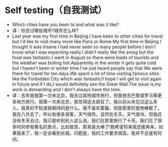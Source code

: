 # Self testing（自我测试）

- Which cities have you been to and what was it like?
- 译：你去过哪些城市?城市怎么样?
- Last year was my first time in Beijing.I have been to other cities for travel but I'd like to visit many more like Paris or Rome.My first time in Beijing I thought it was insane.I had never seen so many people before.I don't know what I was expecting really.I didn't really like the smog but the food was fantastic.I went in August so there were loads of tourists and the weather was boiling hot.Apparently in the winter it gets quite cold but I haven't been in winter time.I've just heard people say that.We were there for travel for ten days.We spent a lot of time visiting famous sites like the Forbidden City which was fantastic!I hope I will get to visit again in future and if I do,I would definitety see the Great Wall.The issue is,my work is demanding and I don't always have the time.
- 译：去年是我第一次来北京，我去过其他城市旅行，但我想去巴黎或罗马等更多地方旅行。我第一次来北京，我觉得这太疯狂了。我以前从未见过这么多人。我真的不知道我期待的是什么。我不喜欢雾霾，但是那里的食物棒极了。我在八月去了，所以有很多游客，天气很热。显然在冬天，天气很冷，但我还没有冬天去过，我只是听到别人这么说。我们在那里旅行了十天。我们花了很多时间参观著名的景点，比如故宫，那真是太棒了!我希望将来我还能再来，如果我来了，我一定会看到长城。问题是，我的工作要求很高，我并不总是有时间。
